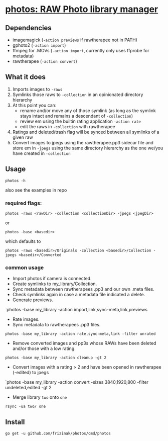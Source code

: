[photos: RAW Photo library manager](https://github.com/frizinak/photos)
===

## Dependencies

- imagemagick         (`-action previews` if rawtherapee not in PATH)
- gphoto2             (`-action import`)
- ffmpeg for .MOVs    (`-action import`, currently only uses ffprobe for metadata)
- rawtherapee         (`-action convert`)

## What it does

1. Imports images to `-raws`
2. Symlinks those raws to `-collection` in an opinionated directory hierarchy
3. At this point you can:
    - rename and/or move any of those symlink (as long as the symlink stays intact and remains a descendant of `-collection`)
    - review em using the builtin rating application `-action rate`
    - edit the raws in `-collection` with rawtherapee
4. Ratings and deleted/trash flag will be synced between all symlinks of a given raw
5. Convert images to jpegs using the rawtherapee.pp3 sidecar file and store em in `-jpegs` using the same directory hierarchy as the one we/you have created in `-collection`

## Usage

`photos -h`

also see the examples in repo

### required flags:

`photos -raws <rawDir> -collection <collectionDir> -jpegs <jpegDir>`

or 

`photos -base <basedir>`

which defaults to

`photos -raws <basedir>/Originals -collection <basedir>/Collection -jpegs <basedir>/Converted`

### common usage

- Import photos if camera is connected.
- Create symlinks to my_library/Collection.
- Sync metadata between rawtherapees .pp3 and our own .meta files.
- Check symlinks again in case a metadata file indicated a delete.
- Generate previews.

`photos -base my_library -action import,link,sync-meta,link,previews

- Rate images.
- Sync metadata to rawtherapees .pp3 files.

`photos -base my_library -action rate,sync-meta,link -filter unrated`

- Remove converted images and pp3s whose RAWs have been deleted and/or those with a low rating.

`photos -base my_library -action cleanup -gt 2`

- Convert images with a rating > 2 and have been opened in rawtherapee (-edited) to jpegs

`photos -base my_library -action convert -sizes 3840,1920,800 -filter undeleted,edited -gt 2

- Merge library `two` onto `one`

`rsync -ua two/ one`

## Install

`go get -u github.com/frizinak/photos/cmd/photos`
